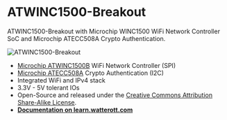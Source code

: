 # ATWINC1500-Breakout
ATWINC1500-Breakout with Microchip WINC1500 WiFi Network Controller SoC and Microchip ATECC508A Crypto Authentication.

![ATWINC1500-Breakout](https://github.com/watterott/ATWINC1500-Breakout/raw/master/hardware/ATWINC1500-Breakout_v10.jpg)

* [Microchip ATWINC1500B](http://www.microchip.com/wwwproducts/en/ATWINC1500) WiFi Network Controller (SPI)
* [Microchip ATECC508A](http://www.microchip.com/wwwproducts/en/ATECC508A) Crypto Authentication (I2C)
* Integrated WiFi and IPv4 stack
* 3.3V - 5V tolerant IOs
* Open-Source and released under the [Creative Commons Attribution Share-Alike License](https://creativecommons.org/licenses/by-sa/4.0/).
* **[Documentation on learn.watterott.com](https://learn.watterott.com)**
